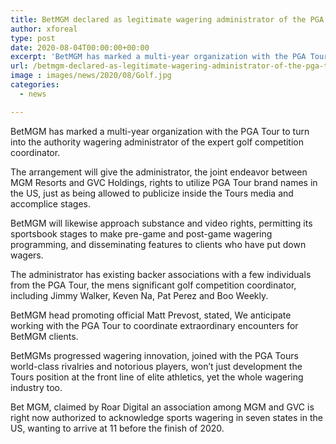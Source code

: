 ```yaml
---
title: BetMGM declared as legitimate wagering administrator of the PGA Tour
author: xforeal 
type: post
date: 2020-08-04T00:00:00+00:00
excerpt: 'BetMGM has marked a multi-year organization with the PGA Tour to turn into the authority wagering administrator of the expert golf competition organiser '
url: /betmgm-declared-as-legitimate-wagering-administrator-of-the-pga-tour/
image : images/news/2020/08/Golf.jpg
categories:
  - news

---
```

BetMGM has marked a multi-year organization with the PGA Tour to turn into the authority wagering administrator of the expert golf competition coordinator. 

The arrangement will give the administrator, the joint endeavor between MGM Resorts and GVC Holdings, rights to utilize PGA Tour brand names in the US, just as being allowed to publicize inside the Tours media and accomplice stages. 

BetMGM will likewise approach substance and video rights, permitting its sportsbook stages to make pre-game and post-game wagering programming, and disseminating features to clients who have put down wagers. 

The administrator has existing backer associations with a few individuals from the PGA Tour, the mens significant golf competition coordinator, including Jimmy Walker, Keven Na, Pat Perez and Boo Weekly. 

BetMGM head promoting official Matt Prevost, stated, We anticipate working with the PGA Tour to coordinate extraordinary encounters for BetMGM clients. 

BetMGMs progressed wagering innovation, joined with the PGA Tours world-class rivalries and notorious players, won&#8217;t just development the Tours position at the front line of elite athletics, yet the whole wagering industry too. 

Bet MGM, claimed by Roar Digital an association among MGM and GVC is right now authorized to acknowledge sports wagering in seven states in the US, wanting to arrive at 11 before the finish of 2020.